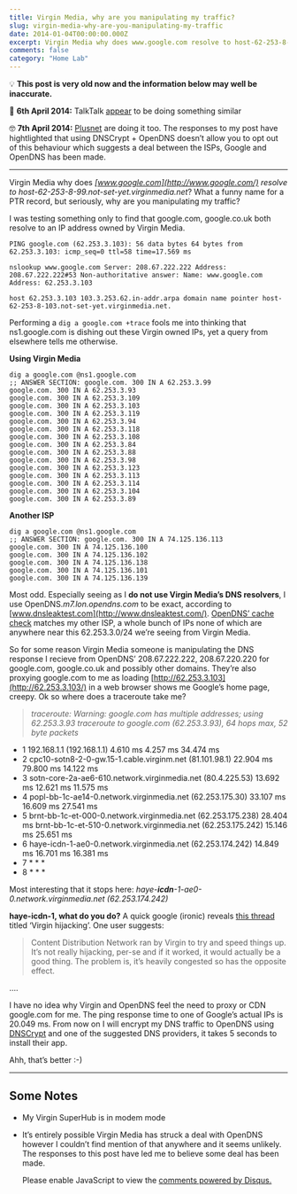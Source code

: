 ```yaml
---
title: Virgin Media, why are you manipulating my traffic?
slug: virgin-media-why-are-you-manipulating-my-traffic
date: 2014-01-04T00:00:00.000Z
excerpt: Virgin Media why does www.google.com resolve to host-62-253-8-99.not-set-yet.virginmedia.net? What a funny name for a PTR record, but seriously, why are you manipulating my traffic?
comments: false
category: "Home Lab"
---
```


💡 **This post is very old now and the information below may well be inaccurate.**

🤔 **6th April 2014:** TalkTalk [appear](https://gist.github.com/Joev-/0e3cc1a3b613c54d97bb) to be doing something similar

🤓 **7th April 2014:** [Plusnet](http://equk.co.uk/2014/04/07/uk-isps-providing-cdn-for-google/) are doing it too. The responses to my post have hightlighted that using DNSCrypt + OpenDNS doesn’t allow you to opt out of this behaviour which suggests a deal between the ISPs, Google and OpenDNS has been made.

---

Virgin Media why does *[www.google.com](http://www.google.com/) resolve to host-62-253-8-99.not-set-yet.virginmedia.net*? What a funny name for a PTR record, but seriously, why are you manipulating my traffic?

I was testing something only to find that google.com, google.co.uk both resolve to an IP address owned by Virgin Media.

    PING google.com (62.253.3.103): 56 data bytes 64 bytes from 62.253.3.103: icmp_seq=0 ttl=58 time=17.569 ms
    
    nslookup www.google.com Server: 208.67.222.222 Address: 208.67.222.222#53 Non-authoritative answer: Name: www.google.com Address: 62.253.3.103
    
    host 62.253.3.103 103.3.253.62.in-addr.arpa domain name pointer host-62-253-8-103.not-set-yet.virginmedia.net.

Performing a `dig a google.com +trace` fools me into thinking that ns1.google.com is dishing out these Virgin owned IPs, yet a query from elsewhere tells me otherwise.

**Using Virgin Media**

    dig a google.com @ns1.google.com
    ;; ANSWER SECTION: google.com. 300 IN A 62.253.3.99 
    google.com. 300 IN A 62.253.3.93 
    google.com. 300 IN A 62.253.3.109 
    google.com. 300 IN A 62.253.3.103 
    google.com. 300 IN A 62.253.3.119 
    google.com. 300 IN A 62.253.3.94 
    google.com. 300 IN A 62.253.3.118 
    google.com. 300 IN A 62.253.3.108 
    google.com. 300 IN A 62.253.3.84 
    google.com. 300 IN A 62.253.3.88 
    google.com. 300 IN A 62.253.3.98 
    google.com. 300 IN A 62.253.3.123 
    google.com. 300 IN A 62.253.3.113 
    google.com. 300 IN A 62.253.3.114 
    google.com. 300 IN A 62.253.3.104 
    google.com. 300 IN A 62.253.3.89
    

**Another ISP**

    dig a google.com @ns1.google.com
    ;; ANSWER SECTION: google.com. 300 IN A 74.125.136.113 
    google.com. 300 IN A 74.125.136.100 
    google.com. 300 IN A 74.125.136.102 
    google.com. 300 IN A 74.125.136.138 
    google.com. 300 IN A 74.125.136.101 
    google.com. 300 IN A 74.125.136.139
    

Most odd. Especially seeing as I **do not use Virgin Media’s DNS resolvers**, I use OpenDNS.*m7.lon.opendns.com* to be exact, according to [www.dnsleaktest.com](http://www.dnsleaktest.com/). [OpenDNS’ cache check](http://cachecheck.opendns.com/) matches my other ISP, a whole bunch of IPs none of which are anywhere near this 62.253.3.0/24 we’re seeing from Virgin Media.

So for some reason Virgin Media someone is manipulating the DNS response I recieve from OpenDNS’ 208.67.222.222, 208.67.220.220 for google.com, google.co.uk and possibly other domains. They’re also proxying google.com to me as loading [http://62.253.3.103](http://62.253.3.103/) in a web browser shows me Google’s home page, creepy. Ok so where does a traceroute take me?

> *traceroute: Warning: google.com has multiple addresses; using 62.253.3.93 traceroute to google.com (62.253.3.93), 64 hops max, 52 byte packets*

- 1 192.168.1.1 (192.168.1.1) 4.610 ms 4.257 ms 34.474 ms
- 2 cpc10-sotn8-2-0-gw.15-1.cable.virginm.net (81.101.98.1) 22.904 ms 79.800 ms 14.122 ms
- 3 sotn-core-2a-ae6-610.network.virginmedia.net (80.4.225.53) 13.692 ms 12.621 ms 11.575 ms
- 4 popl-bb-1c-ae14-0.network.virginmedia.net (62.253.175.30) 33.107 ms 16.609 ms 27.541 ms
- 5 brnt-bb-1c-et-000-0.network.virginmedia.net (62.253.175.238) 28.404 ms brnt-bb-1c-et-510-0.network.virginmedia.net (62.253.175.242) 15.146 ms 25.651 ms
- 6 haye-icdn-1-ae0-0.network.virginmedia.net (62.253.174.242) 14.849 ms 16.701 ms 16.381 ms
- 7 * * *
- 8 * * *

Most interesting that it stops here: *haye-**icdn**-1-ae0-0.network.virginmedia.net (62.253.174.242)*

**haye-icdn-1, what do you do?** A quick google (ironic) reveals [this thread](http://www.cableforum.co.uk/board/12/33694218-virgin-hijacking.html) titled ‘Virgin hijacking’. One user suggests:

> Content Distribution Network ran by Virgin to try and speed things up. It’s not really hijacking, per-se and if it worked, it would actually be a good thing. The problem is, it’s heavily congested so has the opposite effect.

….

I have no idea why Virgin and OpenDNS feel the need to proxy or CDN google.com for me. The ping response time to one of Google’s actual IPs is 20.049 ms. From now on I will encrypt my DNS traffic to OpenDNS using [DNSCrypt](http://dnscrypt.org/) and one of the suggested DNS providers, it takes 5 seconds to install their app.

Ahh, that’s better :-)

---

## Some Notes

- My Virgin SuperHub is in modem mode
- It’s entirely possible Virgin Media has struck a deal with OpenDNS however I couldn’t find mention of that anywhere and it seems unlikely. The responses to this post have led me to believe some deal has been made.


  <div id="disqus_thread"></div>
  <script>
    (function() { 
    var d = document, s = d.createElement('script');
    s.src = 'https://kerneldump.disqus.com/embed.js';
    s.setAttribute('data-timestamp', +new Date());
    (d.head || d.body).appendChild(s);
    })();
  </script>
  <noscript>Please enable JavaScript to view the <a href="https://disqus.com/?ref_noscript">comments powered by Disqus.</a></noscript>
